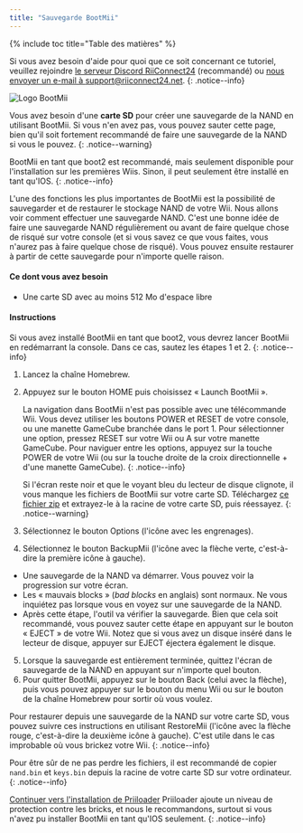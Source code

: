 ```yaml
---
title: "Sauvegarde BootMii"
---
```


{% include toc title="Table des matières" %}

Si vous avez besoin d'aide pour quoi que ce soit concernant ce tutoriel, veuillez rejoindre [le serveur Discord RiiConnect24](https://discord.gg/rc24) (recommandé) ou [nous envoyer un e-mail à support@riiconnect24.net](mailto:support@riiconnect24.net).
{: .notice--info}

![Logo BootMii](/images/bootmii.png)

Vous avez besoin d'une **carte SD** pour créer une sauvegarde de la NAND en utilisant BootMii. Si vous n'en avez pas, vous pouvez sauter cette page, bien qu'il soit fortement recommandé de faire une sauvegarde de la NAND si vous le pouvez.
{: .notice--warning}

BootMii en tant que boot2 est recommandé, mais seulement disponible pour l'installation sur les premières Wiis. Sinon, il peut seulement être installé en tant qu'IOS.
{: .notice--info}

L'une des fonctions les plus importantes de BootMii est la possibilité de sauvegarder et de restaurer le stockage NAND de votre Wii. Nous allons voir comment effectuer une sauvegarde NAND. C'est une bonne idée de faire une sauvegarde NAND régulièrement ou avant de faire quelque chose de risqué sur votre console (et si vous savez ce que vous faites, vous n'aurez pas à faire quelque chose de risqué). Vous pouvez ensuite restaurer à partir de cette sauvegarde pour n'importe quelle raison.

#### Ce dont vous avez besoin
* Une carte SD avec au moins 512 Mo d'espace libre

#### Instructions
Si vous avez installé BootMii en tant que boot2, vous devrez lancer BootMii en redémarrant la console. Dans ce cas, sautez les étapes 1 et 2.
{: .notice--info}
1. Lancez la chaîne Homebrew.
2. Appuyez sur le bouton HOME puis choisissez « Launch BootMii ».

    La navigation dans BootMii n'est pas possible avec une télécommande Wii. Vous devez utiliser les boutons POWER et RESET de votre console, ou une manette GameCube branchée dans le port 1. Pour sélectionner une option, pressez RESET sur votre Wii ou A sur votre manette GameCube. Pour naviguer entre les options, appuyez sur la touche POWER de votre Wii (ou sur la touche droite de la croix directionnelle + d'une manette GameCube).
    {: .notice--info}


    Si l'écran reste noir et que le voyant bleu du lecteur de disque clignote, il vous manque les fichiers de BootMii sur votre carte SD. Téléchargez [ce fichier zip](https://static.hackmii.com/bootmii_sd_files.zip) et extrayez-le à la racine de votre carte SD, puis réessayez.
    {: .notice--warning}

3. Sélectionnez le bouton Options (l'icône avec les engrenages).
4. Sélectionnez le bouton BackupMii (l'icône avec la flèche verte, c'est-à-dire la première icône à gauche).
- Une sauvegarde de la NAND va démarrer. Vous pouvez voir la progression sur votre écran.
- Les « mauvais blocks » (*bad blocks* en anglais) sont normaux. Ne vous inquiétez pas lorsque vous en voyez sur une sauvegarde de la NAND.
- Après cette étape, l'outil va vérifier la sauvegarde. Bien que cela soit recommandé, vous pouvez sauter cette étape en appuyant sur le bouton « EJECT » de votre Wii. Notez que si vous avez un disque inséré dans le lecteur de disque, appuyer sur EJECT éjectera également le disque.
5. Lorsque la sauvegarde est entièrement terminée, quittez l'écran de sauvegarde de la NAND en appuyant sur n'importe quel bouton.
6. Pour quitter BootMii, appuyez sur le bouton Back (celui avec la flèche), puis vous pouvez appuyer sur le bouton du menu Wii ou sur le bouton de la chaîne Homebrew pour sortir où vous voulez.

Pour restaurer depuis une sauvegarde de la NAND sur votre carte SD, vous pouvez suivre ces instructions en utilisant RestoreMii (l'icône avec la flèche rouge, c'est-à-dire la deuxième icône à gauche). C'est utile dans le cas improbable où vous brickez votre Wii.
{: .notice--info}

Pour être sûr de ne pas perdre les fichiers, il est recommandé de copier `nand.bin` et `keys.bin` depuis la racine de votre carte SD sur votre ordinateur.
{: .notice--info}

[Continuer vers l'installation de Priiloader](priiloader) Priiloader ajoute un niveau de protection contre les bricks, et nous le recommandons, surtout si vous n'avez pu installer BootMii en tant qu'IOS seulement.
{: .notice--info}